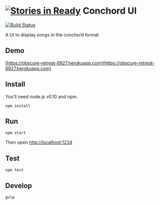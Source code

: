 [![Stories in Ready](https://badge.waffle.io/yanhick/conchord-ui.png?label=ready&title=Ready)](https://waffle.io/yanhick/conchord-ui)
Conchord UI
===========
[![Build Status](https://travis-ci.org/yanhick/conchord-ui.svg?branch=master)](https://travis-ci.org/yanhick/conchord-ui)


A UI to display songs in the conchord format

Demo
----

[https://obscure-retreat-6927.herokuapp.com](https://obscure-retreat-6927.herokuapp.com)

Install
-------

You’ll need node.js v0.10 and npm.

```
npm install
```

Run
---

```
npm start
```

Then open [http://localhost:1234](http://localhost:1234)

Test
----

```
npm test
```

Develop
-------

```
gulp
```
